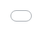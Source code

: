 ```yaml
---
layout: post
title: "[앨범]"
author: "undefined"
thumbnail: "https://www.allkpop.com/upload/2021/01/content/250501/thumb/1611568906-image.png"
tags: 
---
```



![image](https://www.allkpop.com/upload/2021/01/content/250501/1611568906-image.png)

[이 리뷰는 필자는 물론 모든 케이팝의 의견을 반영하지 않습니다.]

트랙 목록:


<div class="video_wrapper" style="padding-top: 56.25%;">
    <iframe src="https://open.spotify.com/embed/album/0l35zvCONHylF3INQkVCL6" width="560" height="500" frameborder="0" allowtransparency="true" allow="encrypted-media"></iframe>
</div>


1. 에이프릴리티

2. 젊음을 유지하라

3. 앙코르 (feat. ABNEBNEW

4. 거울

5. 경례

6. 천국

7. 아마도

8. 블룸

9. 네 뒤에

10. 초현실 - 얼터너티브 록 믹스

11. 사랑에 눈이 멀었다 - 누 디스코 믹스

12. 경례 - 계기

13. Stay YOUNG - Instrumental

![image](https://www.allkpop.com/upload/2021/01/content/250502/1611568979-image.png)

AB6IX가 SAULT: ANEW HOPE라는 제목의 다시 포장된 버전의 SAULT를 가지고 돌아왔다. 이번 리패키지에서는 SALT에 수록된 6곡 외에 신곡 3곡과 이전 곡 2곡의 리믹스 기능이 추가되어 있는데, 이번 리뷰에서는 AB6 신작에 대해 집중적으로 알아보도록 하겠습니다.IX가 제안해야 해!

첫 번째 새로운 트랙은 태양의 따뜻함을 쬐는 것을 가리키는 단어인 "에이프리시티"입니다. 비슷하게, 이 노래는 바로 그것을 하는 느낌을 불러일으킨다! 그럭저럭 이번 겨울 개봉작에서는 여름의 따뜻함과 편안함을 전할 수 있었다. `에이프리시티`는 긍정성이 돋보이는 명랑한 분위기의 흥겨운 팝송이다. 두 번째 곡은 AB6IX가 선택한 타이틀인 "STAY YOUNG"입니다. 그 노래의 시작은 감미로운 것으로 빨리 불룩해진다. 이 제목은 현악기 연주로 기억에 남는 음악 편곡을 활용해서 정말 기품이 좋다. 전체적으로 제목인 "STAY YOUNG"이 성명을 발표합니다.

![image](https://www.allkpop.com/upload/2021/01/content/250513/1611569587-image.png)

"ENCORE"는 이 리패키지에서 발매된 세 번째 새로운 트랙이다. 이 곡은 다른 두 곡보다 더 느린 시적인 발라드 곡이다. 말할 것도 없고, 그룹 팬덤인 에비뉴의 상큼하고 깜찍한 모습도 있어요. 이 노래는 에비뉴의 사운드를 이 진심 어린 발라드로 엮어 소름 돋게 한다. 비록 그 개념이 너무 독창적이지는 않지만, 실행은 의미 있고 고의적이었다.

이 릴리스의 마지막 두 곡(악기 이외에)은 AB6의 두 리믹스입니다.IX의 예전 트랙. "SURREAL"은 절대적으로 효과가 있는 대체 록 스핀을 제공한다. 저는 리믹스가 항상 독창적인 정의를 내린다고 느끼지 못하기 때문에 종종 리믹스를 듣기를 주저하지만, 그 말을 듣기 전까지는 `SURREAL`의 알트록 리믹스가 필요하다는 것을 전혀 몰랐습니다. 마치 록백이 이미 확립된 그들의 성악 능력을 증폭시킨 것 같다.

"BLIND FOR LOVE"는 누디스코 버전이 적용된 댄스 클럽 리믹스를 받는다. 최근 K-Pop에서 펑크와 디스코 리믹스가 인기를 끌고 있기 때문에 이것은 너무 뜬금없는 일이 아니다. 이 특별한 리믹스는 "SURREAL"의 대체 록 리믹스만큼 계산된 위험은 아니지만, 전체적으로 원곡을 즐기는 ABNEW에게 주는 특효곡이다. 리믹스가 제 취향에 약간 혼돈스러운 느낌이 들어 선명성 때문에 "BLIND FOR LOVE"의 원작을 선호합니다.

MV 검토


<div class="video_wrapper" style="padding-top: 56.25%;">
    <iframe width="100%" height="100%" src="//www.youtube.com/embed/vRNS_H6v8lY" frameborder="0" allowfullscreen="" style="position: absolute; top: 0px; left: 0px; width: 100%; height: 100%;"></iframe>
</div>


`스테이 영`은 힘든 시간을 통해 청소년들의 힘을 북돋워주고 인내심을 키워주어 MV에 중심 메시지가 전달되는데, 놀이공원 세트를 즐기면서도 `폐허`의 그린스크린 효과를 조금은 알 수 있었다. 노골적인 녹색 화면 편집이 있는 것이 매우 분명해 보였고, 유원지 촬영의 전체적인 영상미학과는 별로 맞지 않았다. 하지만 멤버들이 소년 같은 분위기를 효과적으로 구현해내기 때문에 전체적으로 젊음의 느낌이 잘 전달되는 주제다.

MV 점수:

MV 관련성...7

MV 프로덕션...7

MV 개념……7

MV 점수: 7.0

앨범 점수:

앨범 제작...8

앨범 컨셉………7

트랙리스트………………7

앨범 점수: 7.33

전체: 7.17

![image](https://tools.applemediaservices.com/api/badges/listen-on-apple-music/badge/en-US?size=250x83&releaseDate=1610928000&h=643c0898b66af14c5c922567fb0b30b3)